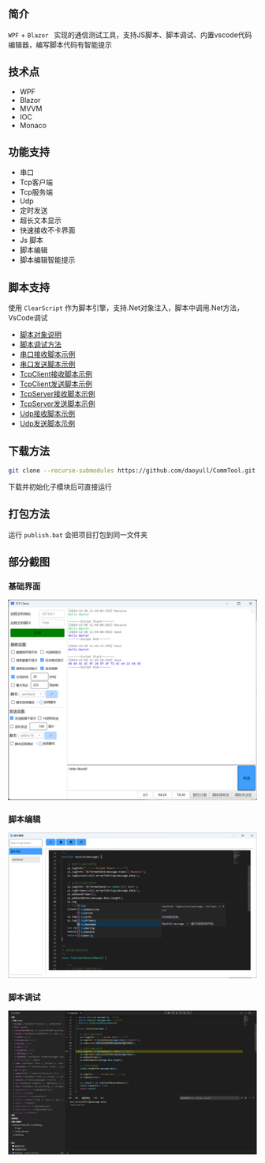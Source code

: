 

## 简介

`WPF`  + `Blazor ` 实现的通信测试工具，支持JS脚本、脚本调试、内置vscode代码编辑器，编写脚本代码有智能提示

## 技术点

* WPF
* Blazor
* MVVM
* IOC
* Monaco

## 功能支持

* 串口
* Tcp客户端
* Tcp服务端
* Udp
* 定时发送
* 超长文本显示
* 快速接收不卡界面
* Js 脚本
* 脚本编辑
* 脚本编辑智能提示

## 脚本支持

使用 `ClearScript` 作为脚本引擎，支持.Net对象注入，脚本中调用.Net方法，VsCode调试

* [脚本对象说明 ](./document/脚本定义.md)
* [脚本调试方法](./document/使用VsCode进行脚本调试.md)
* [串口接收脚本示例](./Comm.WPF/scripts/common/template_SerialReceive.js)
* [串口发送脚本示例](./Comm.WPF/scripts/common/template_SerialSend.js)
* [TcpClient接收脚本示例](./Comm.WPF/scripts/common/template_TcpClientReceive.js)
* [TcpClient发送脚本示例](./Comm.WPF/scripts/common/template_TcpClientSend.js)
* [TcpServer接收脚本示例](./Comm.WPF/scripts/common/template_TcpServerReceive.js)
* [TcpServer发送脚本示例](./Comm.WPF/scripts/common/template_TcpServerSend.js)
* [Udp接收脚本示例](./Comm.WPF/scripts/common/template_UdpReceive.js)
* [Udp发送脚本示例](./Comm.WPF/scripts/common/template_UdpSend.js)

## 下载方法

```bash
git clone --recurse-submodules https://github.com/daoyull/CommTool.git
```

下载并初始化子模块后可直接运行

## 打包方法

运行 `publish.bat` 会把项目打包到同一文件夹

## 部分截图

### 基础界面

![image-20241230114438528](./document/assets/image-20241230114438528.png)

### 脚本编辑

![image-20241230114755741](./document/assets/image-20241230114755741.png)

### 脚本调试

![image-20241230114656818](./document/assets/image-20241230114656818.png)